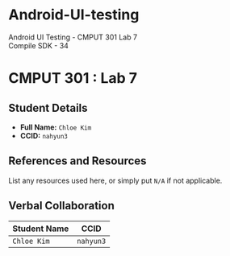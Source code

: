 # Android-UI-testing
Android UI Testing - CMPUT 301 Lab 7   
Compile SDK - 34

# CMPUT 301 : Lab 7

## Student Details

- **Full Name:** `Chloe Kim`
- **CCID:** `nahyun3`

## References and Resources

List any resources used here, or simply put `N/A` if not applicable.

## Verbal Collaboration

| Student Name | CCID     |
| ------------ | -------- |
| `Chloe Kim`  | `nahyun3`|

